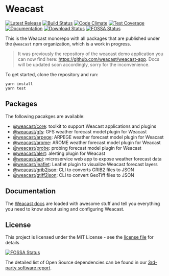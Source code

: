 # Weacast

[![Latest Release](https://img.shields.io/github/v/tag/weacast/weacast?sort=semver&label=latest)](https://github.com/weacast/weacast/releases)
[![Build Status](https://app.travis-ci.com/weacast/weacast.svg?branch=master)](https://app.travis-ci.com/weacast/weacast)
[![Code Climate](https://codeclimate.com/github/weacast/weacast/badges/gpa.svg)](https://codeclimate.com/github/weacast/weacast)
[![Test Coverage](https://codeclimate.com/github/weacast/weacast/badges/coverage.svg)](https://codeclimate.com/github/weacast/weacast/coverage)
[![Documentation](https://img.shields.io/badge/documentation-available-brightgreen.svg)](https://weacast.github.io/weacast/)
[![Download Status](https://img.shields.io/npm/dm/weacast-api.svg?style=flat-square)](https://www.npmjs.com/package/weacast-api)
[![FOSSA Status](https://app.fossa.com/api/projects/git%2Bgithub.com%2Fweacast%2Fweacast.svg?type=shield)](https://app.fossa.com/projects/git%2Bgithub.com%2Fweacast%2Fweacast?ref=badge_shield)

This is the Weacast monorepo with all packages that are published under the `@weacast` npm organization, which is a work in progress.

> It was previously the repository of the weacast demo application you can now find here: https://github.com/weacast/weacast-app. Docs will be updated soon accordingly, sorry for the inconvenience.

To get started, clone the repository and run:
```
yarn install
yarn test
```

## Packages

The following pacakges are available:
* [@weacast/core](./packages/core): toolkit to support Weacast applications and plugins
* [@weacast/gfs](./packages/gfs): GFS weather forecast model plugin for Weacast
* [@weacast/arpege](./packages/arpege): ARPEGE weather forecast model plugin for Weacast
* [@weacast/arome](./packages/arome): AROME weather forecast model plugin for Weacast
* [@weacast/probe](./packages/probe): probing forecast model plugin for Weacast
* [@weacast/alert](./packages/alert): alerting plugin for Weacast
* [@weacast/api](./packages/api): microservice web app to expose weather forecast data
* [@weacast/leaflet](./packages/leaflet): Leaflet plugin to visualize Weacast forecast layers
* [@weacast/grib2json](./packages/grib2json): CLI to converts GRIB2 files to JSON
* [@weacast/gtiff2json](./packages/gtiff2json): CLI to convert GeoTiff files to JSON

## Documentation

The [Weacast docs](https://weacast.github.io/weacast/) are loaded with awesome stuff and tell you everything you need to know about using and configuring Weacast.

## License

This project is licensed under the MIT License - see the [license file](./LICENSE) for details

[![FOSSA Status](https://app.fossa.com/api/projects/git%2Bgithub.com%2Fweacast%2Fweacast.svg?type=large)](https://app.fossa.com/projects/git%2Bgithub.com%2Fweacast%2Fweacast?ref=badge_large)

The detailed list of Open Source dependencies can be found in our [3rd-party software report](https://app.fossa.com/projects/git%2Bgithub.com%2Fweacast%2Fweacast?utm_source=share_link).

